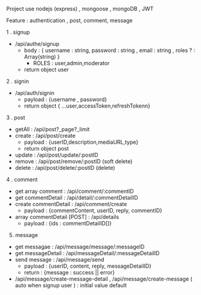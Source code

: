 Project use nodejs (express) , mongoose , mongoDB , JWT

Feature : authentication , post, comment, message

1 . signup 
- /api/authe/signup
  + body : { username : string, password : string , email : string , roles ? : Array(string) }
    + ROLES : user,admin,moderator
  + return object user
  
2 . signin
- /api/auth/signin
  + payload : {username , password}
  + return object  { ...user,accessToken,refreshTokenn}

3 . post
- getAll : /api/post?_page?_limit
- create : /api/post/create
  + payload : {userID,description,mediaURL,type}
  + return object post
- update : /api/post/update/:postID
- remove : /api/post/remove/:postID (soft delete)
- delete : /api/post/delete/:postID (delete)

4 . comment
- get array comment : /api/comment/:commentID
- get commentDetail : /api/detail/:commentDetailID
- create commentDetail : /api/comment/create
  + payload : {commentContent, userID, reply, commentID}
- array commentDetail [POST] : /api/details
  + payload : {ids : commentDetailID[]}

5. message
- get messagae : /api/message/message/:messageID
- get messageDetail : /api/messageDetail/:messageDetailID
- send message : /api/message/send
  + payload : {userID, content, reply, messageDetailID}
  + return : {message : success || error}
- /api/message/create-message-detail , /api/message/create-message ( auto when signup user ) : initial value default
